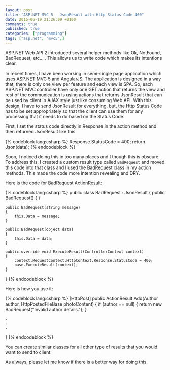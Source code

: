 ```yaml
---
layout: post
title: "ASP.NET MVC 5 - JsonResult with Http Status Code 400"
date: 2015-06-19 21:26:09 +0100
comments: true
published: true
categories: ["programming"]
tags: ["asp.net", "mvc5",]
---
```


ASP.NET Web API 2 introduced several helper methods like Ok, NotFound, BadRequest, etc… . This allows us to write code which makes its intentions clear.

In recent times, I have been working in semi-single page application which uses ASP.NET MVC 5 and AngularJS. The application is designed in a way that, there is only one view per feature and each view is SPA. So, each ASP.NET MVC controller have only one GET action that returns the view and rest of the communication is using actions that returns JsonResult that can be used by client in AJAX style just like consuming Web API.
With this design, I have to send JsonResult for everything, but, the Http Status Code has to be set appropriately so that the client can use them for any processing that it needs to do based on the Status Code.

First, I set the status code directly in Response in the action method and then returned JsonResult like this:
<!-- more -->
{% codeblock lang:csharp %}
Response.StatusCode = 400;
return Json(data);
{% endcodeblock %}

<p>Soon, I noticed doing this in too many places and I though this is obscure. To address this, I created a custom result type called <code>BadRequest</code> and moved this code into that class and I used the BadRequest class in my action methods. This made the code more intention revealing and DRY.</p>
<p>Here is the code for BadRequest ActionResult:</p>
{% codeblock lang:csharp %}
public class BadRequest : JsonResult
{
    public BadRequest()
    {
    }

    public BadRequest(string message)
    {
        this.Data = message;
    }

    public BadRequest(object data)
    {
        this.Data = data;
    }

    public override void ExecuteResult(ControllerContext context)
    {
        context.RequestContext.HttpContext.Response.StatusCode = 400;
        base.ExecuteResult(context);
    }

}
{% endcodeblock %}
<p>Here is how you use it:</p>
{% codeblock lang:csharp %}
[HttpPost]
public ActionResult Add(Author author, HttpPostedFileBase photoContent)
{
    if (author == null)
    {
        return new BadRequest("Invalid author details.");
    }

    .
    .
    .
}
{% endcodeblock %}
<p>You can create similar classes for all other type of results that you would want to send to client. </p>
<p>As always, please let me know if there is a better way for doing this.</p>
